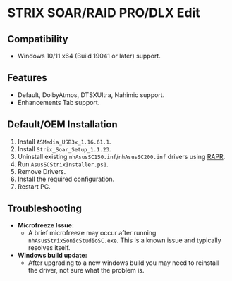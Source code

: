 # STRIX SOAR/RAID PRO/DLX Edit
## Compatibility
- Windows 10/11 x64 (Build 19041 or later) support.
## Features
- Default, DolbyAtmos, DTSXUltra, Nahimic support.
- Enhancements Tab support.
## Default/OEM Installation
1. Install `ASMedia_USB3x_1.16.61.1`.
2. Install `Strix_Soar_Setup_1.1.23`.
3. Uninstall existing `nhAsusSC150.inf`/`nhAsusSC200.inf` drivers using [RAPR][DriverStoreExplorer].
4. Run `AsusSCStrixInstaller.ps1`.
5. Remove Drivers.
6. Install the required configuration.
7. Restart PC.
## Troubleshooting
- **Microfreeze Issue:**
   - A brief microfreeze may occur after running `nhAsusStrixSonicStudioSC.exe`. This is a known issue and typically resolves itself.
- **Windows build update:**
   - After upgrading to a new windows build you may need to reinstall the driver, not sure what the problem is.

[DriverStoreExplorer]: https://github.com/lostindark/DriverStoreExplorer
